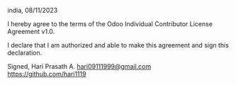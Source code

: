 india, 08/11/2023

I hereby agree to the terms of the Odoo Individual Contributor License Agreement v1.0.

I declare that I am authorized and able to make this agreement and sign this declaration.

Signed,
Hari Prasath A. 
hari09111999@gmail.com 
https://github.com/hari1119
